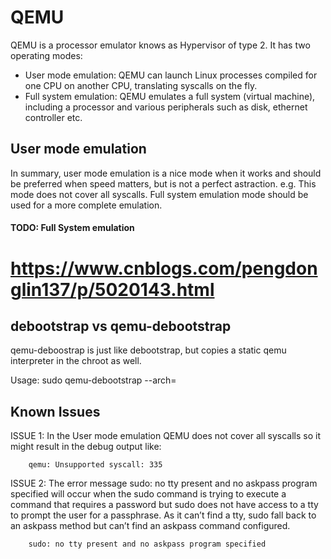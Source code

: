 # QEMU 

QEMU is a processor emulator knows as Hypervisor of type 2.
It has two operating modes:
- User mode emulation: QEMU can launch Linux processes compiled for one CPU on another CPU, translating syscalls on the fly.
- Full system emulation: QEMU emulates a full system (virtual machine), including a processor and various peripherals such as disk, ethernet controller etc.

## User mode emulation

In summary, user mode emulation is a nice mode when it works and should be preferred when speed matters, but is not a perfect astraction. e.g. This mode does not cover all syscalls.
Full system emulation mode should be used for a more complete emulation.

#### TODO: Full System emulation
# https://www.cnblogs.com/pengdonglin137/p/5020143.html

## debootstrap vs qemu-debootstrap

qemu-deboostrap is just like debootstrap, but copies a static qemu interpreter in the chroot as well.

Usage:  sudo qemu-debootstrap --arch=<target-arch> <target-distro> <path-to-directory>

## Known Issues

ISSUE 1:
In the User mode emulation QEMU does not cover all syscalls so it might result in the debug output like:

        qemu: Unsupported syscall: 335

ISSUE 2:
The error message sudo: no tty present and no askpass program specified will occur when the sudo command is trying to execute a command that requires a password but sudo does not have access to a tty to prompt the user for a passphrase. As it can’t find a tty, sudo fall back to an askpass method but can’t find an askpass command configured.

        sudo: no tty present and no askpass program specified

